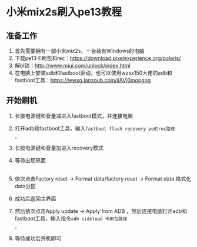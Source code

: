 # 小米mix2s刷入pe13教程

## 准备工作

1. 首先需要拥有一部小米mix2s，一台装有Windows的电脑
2. 下载pe13卡刷包和rec：https://download.pixelexperience.org/polaris/
3. 解bl锁：http://www.miui.com/unlock/index.html
4. 在电脑上安装adb和fastboot驱动，也可以使用wzsx150大佬的adb和fastboot工具：https://wwxg.lanzoub.com/iiAVj0mopgng

## 开始刷机

1. 长按电源键和音量减进入fastboot模式，并连接电脑

2. 打开adb和fastboot工具，输入`fastboot flash recovery pe的rec路径`

   <img src="https://pb.nichi.co/youth-grow-vacuum" style="zoom: 33%;" /> 

3. 长按电源键和音量加进入recovery模式

4. 等待出现界面

   <img src="https://pb.nichi.co/weapon-marriage-again" style="zoom: 15%;" /> 

5. 依次点击Factory reset -> Format data/factory reset -> Format data 格式化data分区

6. 成功后返回主界面

7. 然后依次点击Apply update -> Apply from ADB ，然后连接电脑打开adb和fastboot工具，输入指令`adb sideload 卡刷包路径`

   <img src="https://pb.nichi.co/math-valve-ready" style="zoom:33%;" /> 

8. 等待成功后开机即可

